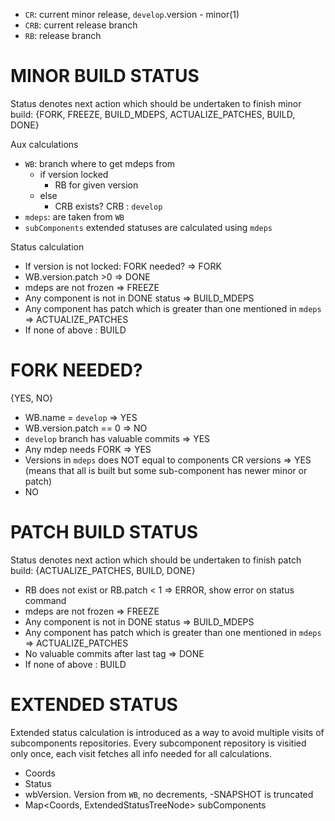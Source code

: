 - `CR`: current minor release,  `develop`.version - minor(1)
- `CRB`: current release branch
- `RB`: release branch

# MINOR BUILD STATUS

Status denotes next action which should be undertaken to finish minor build: {FORK, FREEZE, BUILD_MDEPS, ACTUALIZE_PATCHES, BUILD, DONE}

Aux calculations

- `WB`: branch where to get mdeps from
  - if version locked 
    - RB for given version
  - else 
    - CRB exists? CRB : `develop`
- `mdeps`: are taken from `WB`
- `subComponents` extended statuses are calculated using `mdeps`

Status calculation

- If version is not locked: FORK needed? => FORK
- WB.version.patch >0 => DONE
- mdeps are not frozen => FREEZE
- Any component is not in DONE status => BUILD_MDEPS
- Any component has patch which is greater than one mentioned in `mdeps` => ACTUALIZE_PATCHES
- If none of above : BUILD

# FORK NEEDED?

{YES, NO}

- WB.name = `develop` => YES
- WB.version.patch == 0 => NO
- `develop` branch has valuable commits => YES
- Any mdep needs FORK => YES
- Versions in `mdeps` does NOT equal to components CR versions => YES (means that all is built but some sub-component has newer minor or patch)
- NO

# PATCH BUILD STATUS

Status denotes next action which should be undertaken to finish patch build: {ACTUALIZE_PATCHES, BUILD, DONE}

- RB does not exist or RB.patch < 1 => ERROR, show error on status command
- mdeps are not frozen => FREEZE
- Any component is not in DONE status => BUILD_MDEPS
- Any component has patch which is greater than one mentioned in `mdeps` => ACTUALIZE_PATCHES
- No valuable commits after last tag => DONE
- If none of above : BUILD

# EXTENDED STATUS 

Extended status calculation is introduced as a way to avoid multiple visits of subcomponents repositories. Every subcomponent repository is visitied only once, each visit fetches all info needed for all calculations.

  - Coords
  - Status
  - wbVersion. Version from `WB`, no decrements, -SNAPSHOT is truncated
  - Map<Coords, ExtendedStatusTreeNode> subComponents
